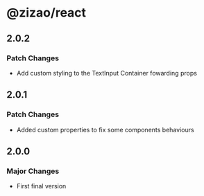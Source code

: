 # @zizao/react

## 2.0.2

### Patch Changes

- Add custom styling to the TextInput Container fowarding props

## 2.0.1

### Patch Changes

- Added custom properties to fix some components behaviours

## 2.0.0

### Major Changes

- First final version
